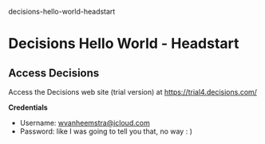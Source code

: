 decisions-hello-world-headstart
# Decisions Hello World - Headstart

## Access Decisions

Access the Decisions web site (trial version) at https://trial4.decisions.com/

**Credentials**

- Username: wvanheemstra@icloud.com
- Password: like I was going to tell you that, no way : )

